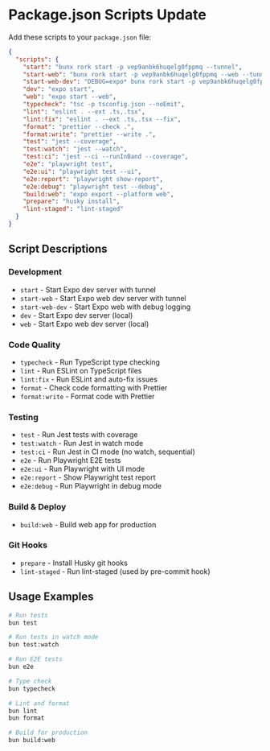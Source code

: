 # Package.json Scripts Update

Add these scripts to your `package.json` file:

```json
{
  "scripts": {
    "start": "bunx rork start -p vep9anbk6huqelg0fppmq --tunnel",
    "start-web": "bunx rork start -p vep9anbk6huqelg0fppmq --web --tunnel",
    "start-web-dev": "DEBUG=expo* bunx rork start -p vep9anbk6huqelg0fppmq --web --tunnel",
    "dev": "expo start",
    "web": "expo start --web",
    "typecheck": "tsc -p tsconfig.json --noEmit",
    "lint": "eslint . --ext .ts,.tsx",
    "lint:fix": "eslint . --ext .ts,.tsx --fix",
    "format": "prettier --check .",
    "format:write": "prettier --write .",
    "test": "jest --coverage",
    "test:watch": "jest --watch",
    "test:ci": "jest --ci --runInBand --coverage",
    "e2e": "playwright test",
    "e2e:ui": "playwright test --ui",
    "e2e:report": "playwright show-report",
    "e2e:debug": "playwright test --debug",
    "build:web": "expo export --platform web",
    "prepare": "husky install",
    "lint-staged": "lint-staged"
  }
}
```

## Script Descriptions

### Development
- `start` - Start Expo dev server with tunnel
- `start-web` - Start Expo web dev server with tunnel
- `start-web-dev` - Start Expo web with debug logging
- `dev` - Start Expo dev server (local)
- `web` - Start Expo web dev server (local)

### Code Quality
- `typecheck` - Run TypeScript type checking
- `lint` - Run ESLint on TypeScript files
- `lint:fix` - Run ESLint and auto-fix issues
- `format` - Check code formatting with Prettier
- `format:write` - Format code with Prettier

### Testing
- `test` - Run Jest tests with coverage
- `test:watch` - Run Jest in watch mode
- `test:ci` - Run Jest in CI mode (no watch, sequential)
- `e2e` - Run Playwright E2E tests
- `e2e:ui` - Run Playwright with UI mode
- `e2e:report` - Show Playwright test report
- `e2e:debug` - Run Playwright in debug mode

### Build & Deploy
- `build:web` - Build web app for production

### Git Hooks
- `prepare` - Install Husky git hooks
- `lint-staged` - Run lint-staged (used by pre-commit hook)

## Usage Examples

```bash
# Run tests
bun test

# Run tests in watch mode
bun test:watch

# Run E2E tests
bun e2e

# Type check
bun typecheck

# Lint and format
bun lint
bun format

# Build for production
bun build:web
```
